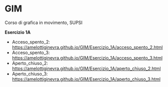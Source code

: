 # GIM
Corso di grafica in movimento, SUPSI

**Esercizio 1A**
- Acceso_spento_2:
https://amelottiginevra.github.io/GIM/Esercizio_1A/acceso_spento_2.html
- Acceso_spento_3:
https://amelottiginevra.github.io/GIM/Esercizio_1A/acceso_spento_3.html
- Aperto_chiuso_2:
https://amelottiginevra.github.io/GIM/Esercizio_1A/aperto_chiuso_2.html
- Aperto_chiuso_3:
https://amelottiginevra.github.io/GIM/Esercizio_1A/aperto_chiuso_3.html
